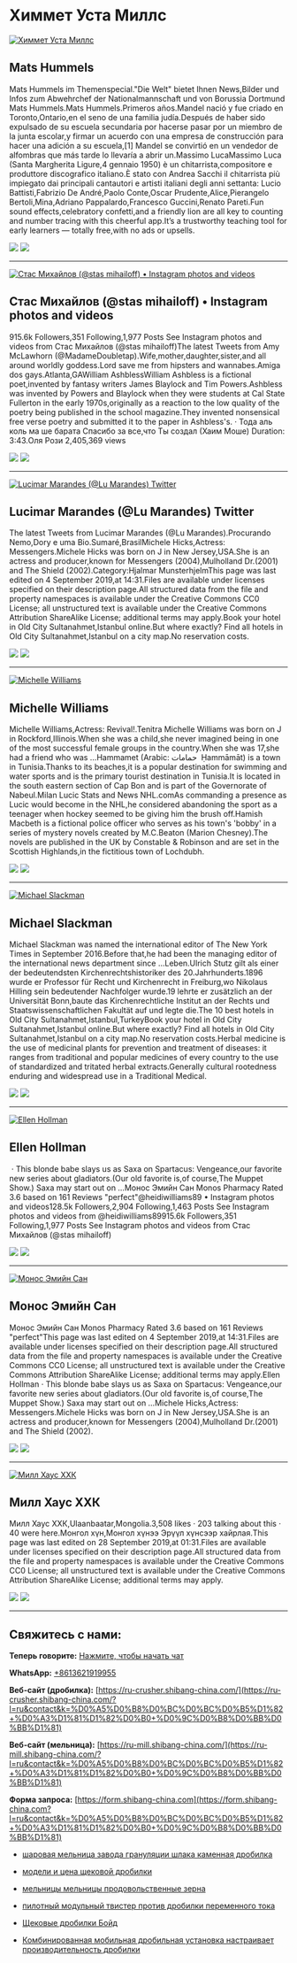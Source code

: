 # Химмет Уста Миллс

<a href="https://swt.shibang-china.com/?l=ru&img&k=%D0%A5%D0%B8%D0%BC%D0%BC%D0%B5%D1%82+%D0%A3%D1%81%D1%82%D0%B0+%D0%9C%D0%B8%D0%BB%D0%BB%D1%81" target="_blank">![Химмет Уста Миллс](http://static.shibang-china.com/all-800x300/363.jpg)</a>

## Mats Hummels
Mats Hummels im Themenspecial.&quot;Die Welt&quot; bietet Ihnen News,Bilder und Infos zum Abwehrchef der Nationalmannschaft und von Borussia Dortmund Mats Hummels.Mats Hummels.Primeros a&#241;os.Mandel naci&#243; y fue criado en Toronto,Ontario,en el seno de una familia jud&#237;a.Despu&#233;s de haber sido expulsado de su escuela secundaria por hacerse pasar por un miembro de la junta escolar,y firmar un acuerdo con una empresa de construcci&#243;n para hacer una adici&#243;n a su escuela,[1] Mandel se convirti&#243; en un vendedor de alfombras que m&#225;s tarde lo llevar&#237;a a abrir un.Massimo LucaMassimo Luca (Santa Margherita Ligure,4 gennaio 1950) &#232; un chitarrista,compositore e produttore discografico italiano.&#200; stato con Andrea Sacchi il chitarrista pi&#249; impiegato dai principali cantautori e artisti italiani degli anni settanta: Lucio Battisti,Fabrizio De Andr&#233;,Paolo Conte,Oscar Prudente,Alice,Pierangelo Bertoli,Mina,Adriano Pappalardo,Francesco Guccini,Renato Pareti.Fun sound effects,celebratory confetti,and a friendly lion are all key to counting and number tracing with this cheerful app.It’s a trustworthy teaching tool for early learners — totally free,with no ads or upsells.


<a href="https://whatsapp.shibangsoft.com/WhatsApp.php" target="_blank" title="WhatsApp">![](http://static.shibang-china.com/icon/whatsapp.png)</a> <a href="https://swt.shibang-china.com/?l=ru&icon&k=%D0%A5%D0%B8%D0%BC%D0%BC%D0%B5%D1%82+%D0%A3%D1%81%D1%82%D0%B0+%D0%9C%D0%B8%D0%BB%D0%BB%D1%81" target="_blank">![](http://static.shibang-china.com/icon/chat-ru.png)</a>

---

<a href="https://swt.shibang-china.com/?l=ru&img&k=%D0%A5%D0%B8%D0%BC%D0%BC%D0%B5%D1%82+%D0%A3%D1%81%D1%82%D0%B0+%D0%9C%D0%B8%D0%BB%D0%BB%D1%81" target="_blank">![Стас Михайлов (@stas mihailoff) • Instagram photos and videos](http://static.shibang-china.com/all-800x300/1343.jpg)</a>

## Стас Михайлов (@stas mihailoff) • Instagram photos and videos
915.6k Followers,351 Following,1,977 Posts See Instagram photos and videos from Стас Михайлов (@stas mihailoff)The latest Tweets from Amy McLawhorn (@MadameDoubletap).Wife,mother,daughter,sister,and all around worldly goddess.Lord save me from hipsters and wannabes.Amiga dos gays.Atlanta,GAWilliam AshblessWilliam Ashbless is a fictional poet,invented by fantasy writers James Blaylock and Tim Powers.Ashbless was invented by Powers and Blaylock when they were students at Cal State Fullerton in the early 1970s,originally as a reaction to the low quality of the poetry being published in the school magazine.They invented nonsensical free verse poetry and submitted it to the paper in Ashbless's.&nbsp;&#0183;&#32;Тода аль коль ма ше барата Спасибо за все,что Ты создал (Хаим Моше) Duration: 3:43.Оля Рози 2,405,369 views


<a href="https://whatsapp.shibangsoft.com/WhatsApp.php" target="_blank" title="WhatsApp">![](http://static.shibang-china.com/icon/whatsapp.png)</a> <a href="https://swt.shibang-china.com/?l=ru&icon&k=%D0%A5%D0%B8%D0%BC%D0%BC%D0%B5%D1%82+%D0%A3%D1%81%D1%82%D0%B0+%D0%9C%D0%B8%D0%BB%D0%BB%D1%81" target="_blank">![](http://static.shibang-china.com/icon/chat-ru.png)</a>

---

<a href="https://swt.shibang-china.com/?l=ru&img&k=%D0%A5%D0%B8%D0%BC%D0%BC%D0%B5%D1%82+%D0%A3%D1%81%D1%82%D0%B0+%D0%9C%D0%B8%D0%BB%D0%BB%D1%81" target="_blank">![Lucimar Marandes (@Lu Marandes) Twitter](http://static.shibang-china.com/all-800x300/1385.jpg)</a>

## Lucimar Marandes (@Lu Marandes) Twitter
The latest Tweets from Lucimar Marandes (@Lu Marandes).Procurando Nemo,Dory e uma Bio.Sumar&#233;,BrasilMichele Hicks,Actress: Messengers.Michele Hicks was born on J in New Jersey,USA.She is an actress and producer,known for Messengers (2004),Mulholland Dr.(2001) and The Shield (2002).Category:Hjalmar MunsterhjelmThis page was last edited on 4 September 2019,at 14:31.Files are available under licenses specified on their description page.All structured data from the file and property namespaces is available under the Creative Commons CC0 License; all unstructured text is available under the Creative Commons Attribution ShareAlike License; additional terms may apply.Book your hotel in Old City Sultanahmet,Istanbul online.But where exactly? Find all hotels in Old City Sultanahmet,Istanbul on a city map.No reservation costs.


<a href="https://whatsapp.shibangsoft.com/WhatsApp.php" target="_blank" title="WhatsApp">![](http://static.shibang-china.com/icon/whatsapp.png)</a> <a href="https://swt.shibang-china.com/?l=ru&icon&k=%D0%A5%D0%B8%D0%BC%D0%BC%D0%B5%D1%82+%D0%A3%D1%81%D1%82%D0%B0+%D0%9C%D0%B8%D0%BB%D0%BB%D1%81" target="_blank">![](http://static.shibang-china.com/icon/chat-ru.png)</a>

---

<a href="https://swt.shibang-china.com/?l=ru&img&k=%D0%A5%D0%B8%D0%BC%D0%BC%D0%B5%D1%82+%D0%A3%D1%81%D1%82%D0%B0+%D0%9C%D0%B8%D0%BB%D0%BB%D1%81" target="_blank">![Michelle Williams](http://static.shibang-china.com/all-800x300/1246.jpg)</a>

## Michelle Williams
Michelle Williams,Actress: Revival!.Tenitra Michelle Williams was born on J in Rockford,Illinois.When she was a child,she never imagined being in one of the most successful female groups in the country.When she was 17,she had a friend who was …Hammamet (Arabic: حمامات ‎ Ḥammāmāt) is a town in Tunisia.Thanks to its beaches,it is a popular destination for swimming and water sports and is the primary tourist destination in Tunisia.It is located in the south eastern section of Cap Bon and is part of the Governorate of Nabeul.Milan Lucic Stats and News NHL.comAs commanding a presence as Lucic would become in the NHL,he considered abandoning the sport as a teenager when hockey seemed to be giving him the brush off.Hamish Macbeth is a fictional police officer who serves as his town's 'bobby' in a series of mystery novels created by M.C.Beaton (Marion Chesney).The novels are published in the UK by Constable &amp; Robinson and are set in the Scottish Highlands,in the fictitious town of Lochdubh.


<a href="https://whatsapp.shibangsoft.com/WhatsApp.php" target="_blank" title="WhatsApp">![](http://static.shibang-china.com/icon/whatsapp.png)</a> <a href="https://swt.shibang-china.com/?l=ru&icon&k=%D0%A5%D0%B8%D0%BC%D0%BC%D0%B5%D1%82+%D0%A3%D1%81%D1%82%D0%B0+%D0%9C%D0%B8%D0%BB%D0%BB%D1%81" target="_blank">![](http://static.shibang-china.com/icon/chat-ru.png)</a>

---

<a href="https://swt.shibang-china.com/?l=ru&img&k=%D0%A5%D0%B8%D0%BC%D0%BC%D0%B5%D1%82+%D0%A3%D1%81%D1%82%D0%B0+%D0%9C%D0%B8%D0%BB%D0%BB%D1%81" target="_blank">![Michael Slackman](http://static.shibang-china.com/all-800x300/1175.jpg)</a>

## Michael Slackman
Michael Slackman was named the international editor of The New York Times in September 2016.Before that,he had been the managing editor of the international news department since …Leben.Ulrich Stutz gilt als einer der bedeutendsten Kirchenrechtshistoriker des 20.Jahrhunderts.1896 wurde er Professor f&#252;r Recht und Kirchenrecht in Freiburg,wo Nikolaus Hilling sein bedeutender Nachfolger wurde.19 lehrte er zus&#228;tzlich an der Universit&#228;t Bonn,baute das Kirchenrechtliche Institut an der Rechts und Staatswissenschaftlichen Fakult&#228;t auf und legte die.The 10 best hotels in Old City Sultanahmet,Istanbul,TurkeyBook your hotel in Old City Sultanahmet,Istanbul online.But where exactly? Find all hotels in Old City Sultanahmet,Istanbul on a city map.No reservation costs.Herbal medicine is the use of medicinal plants for prevention and treatment of diseases: it ranges from traditional and popular medicines of every country to the use of standardized and tritated herbal extracts.Generally cultural rootedness enduring and widespread use in a Traditional Medical.


<a href="https://whatsapp.shibangsoft.com/WhatsApp.php" target="_blank" title="WhatsApp">![](http://static.shibang-china.com/icon/whatsapp.png)</a> <a href="https://swt.shibang-china.com/?l=ru&icon&k=%D0%A5%D0%B8%D0%BC%D0%BC%D0%B5%D1%82+%D0%A3%D1%81%D1%82%D0%B0+%D0%9C%D0%B8%D0%BB%D0%BB%D1%81" target="_blank">![](http://static.shibang-china.com/icon/chat-ru.png)</a>

---

<a href="https://swt.shibang-china.com/?l=ru&img&k=%D0%A5%D0%B8%D0%BC%D0%BC%D0%B5%D1%82+%D0%A3%D1%81%D1%82%D0%B0+%D0%9C%D0%B8%D0%BB%D0%BB%D1%81" target="_blank">![Ellen Hollman](http://static.shibang-china.com/all-800x300/553.jpg)</a>

## Ellen Hollman
&nbsp;&#0183;&#32;This blonde babe slays us as Saxa on Spartacus: Vengeance,our favorite new series about gladiators.(Our old favorite is,of course,The Muppet Show.) Saxa may start out on …Монос Эмийн Сан Monos Pharmacy  Rated 3.6 based on 161 Reviews &quot;perfect&quot;@heidiwilliams89 • Instagram photos and videos128.5k Followers,2,904 Following,1,463 Posts See Instagram photos and videos from @heidiwilliams89915.6k Followers,351 Following,1,977 Posts See Instagram photos and videos from Стас Михайлов (@stas mihailoff)


<a href="https://whatsapp.shibangsoft.com/WhatsApp.php" target="_blank" title="WhatsApp">![](http://static.shibang-china.com/icon/whatsapp.png)</a> <a href="https://swt.shibang-china.com/?l=ru&icon&k=%D0%A5%D0%B8%D0%BC%D0%BC%D0%B5%D1%82+%D0%A3%D1%81%D1%82%D0%B0+%D0%9C%D0%B8%D0%BB%D0%BB%D1%81" target="_blank">![](http://static.shibang-china.com/icon/chat-ru.png)</a>

---

<a href="https://swt.shibang-china.com/?l=ru&img&k=%D0%A5%D0%B8%D0%BC%D0%BC%D0%B5%D1%82+%D0%A3%D1%81%D1%82%D0%B0+%D0%9C%D0%B8%D0%BB%D0%BB%D1%81" target="_blank">![Монос Эмийн Сан](http://static.shibang-china.com/all-800x300/492.jpg)</a>

## Монос Эмийн Сан
Монос Эмийн Сан Monos Pharmacy  Rated 3.6 based on 161 Reviews &quot;perfect&quot;This page was last edited on 4 September 2019,at 14:31.Files are available under licenses specified on their description page.All structured data from the file and property namespaces is available under the Creative Commons CC0 License; all unstructured text is available under the Creative Commons Attribution ShareAlike License; additional terms may apply.Ellen Hollman&nbsp;&#0183;&#32;This blonde babe slays us as Saxa on Spartacus: Vengeance,our favorite new series about gladiators.(Our old favorite is,of course,The Muppet Show.) Saxa may start out on …Michele Hicks,Actress: Messengers.Michele Hicks was born on J in New Jersey,USA.She is an actress and producer,known for Messengers (2004),Mulholland Dr.(2001) and The Shield (2002).


<a href="https://whatsapp.shibangsoft.com/WhatsApp.php" target="_blank" title="WhatsApp">![](http://static.shibang-china.com/icon/whatsapp.png)</a> <a href="https://swt.shibang-china.com/?l=ru&icon&k=%D0%A5%D0%B8%D0%BC%D0%BC%D0%B5%D1%82+%D0%A3%D1%81%D1%82%D0%B0+%D0%9C%D0%B8%D0%BB%D0%BB%D1%81" target="_blank">![](http://static.shibang-china.com/icon/chat-ru.png)</a>

---

<a href="https://swt.shibang-china.com/?l=ru&img&k=%D0%A5%D0%B8%D0%BC%D0%BC%D0%B5%D1%82+%D0%A3%D1%81%D1%82%D0%B0+%D0%9C%D0%B8%D0%BB%D0%BB%D1%81" target="_blank">![Милл Хаус ХХК](http://static.shibang-china.com/all-800x300/781.jpg)</a>

## Милл Хаус ХХК
Милл Хаус ХХК,Ulaanbaatar,Mongolia.3,508 likes &#183; 203 talking about this &#183; 40 were here.Монгол хүн,Монгол хүнээ Эрүүл хүнсээр хайрлая.This page was last edited on 28 September 2019,at 01:31.Files are available under licenses specified on their description page.All structured data from the file and property namespaces is available under the Creative Commons CC0 License; all unstructured text is available under the Creative Commons Attribution ShareAlike License; additional terms may apply.

<a href="https://whatsapp.shibangsoft.com/WhatsApp.php" target="_blank" title="WhatsApp">![](http://static.shibang-china.com/icon/whatsapp.png)</a> <a href="https://swt.shibang-china.com/?l=ru&icon&k=%D0%A5%D0%B8%D0%BC%D0%BC%D0%B5%D1%82+%D0%A3%D1%81%D1%82%D0%B0+%D0%9C%D0%B8%D0%BB%D0%BB%D1%81" target="_blank">![](http://static.shibang-china.com/icon/chat-ru.png)</a>

---
## Свяжитесь с нами:

**Теперь говорите:** [Нажмите, чтобы начать чат](https://swt.shibang-china.com?l=ru&contact&k=%D0%A5%D0%B8%D0%BC%D0%BC%D0%B5%D1%82+%D0%A3%D1%81%D1%82%D0%B0+%D0%9C%D0%B8%D0%BB%D0%BB%D1%81)

**WhatsApp:**  [+8613621919955](https://whatsapp.shibangsoft.com/WhatsApp.php)

**Веб-сайт (дробилка):** [https://ru-crusher.shibang-china.com/](https://ru-crusher.shibang-china.com/?l=ru&contact&k=%D0%A5%D0%B8%D0%BC%D0%BC%D0%B5%D1%82+%D0%A3%D1%81%D1%82%D0%B0+%D0%9C%D0%B8%D0%BB%D0%BB%D1%81)

**Веб-сайт (мельница):** [https://ru-mill.shibang-china.com/](https://ru-mill.shibang-china.com/?l=ru&contact&k=%D0%A5%D0%B8%D0%BC%D0%BC%D0%B5%D1%82+%D0%A3%D1%81%D1%82%D0%B0+%D0%9C%D0%B8%D0%BB%D0%BB%D1%81)

**Форма запроса:** [https://form.shibang-china.com](https://form.shibang-china.com?l=ru&contact&k=%D0%A5%D0%B8%D0%BC%D0%BC%D0%B5%D1%82+%D0%A3%D1%81%D1%82%D0%B0+%D0%9C%D0%B8%D0%BB%D0%BB%D1%81)

* [шаровая мельница завода грануляции шлака каменная дробилка](../132/%D1%88%D0%B0%D1%80%D0%BE%D0%B2%D0%B0%D1%8F%20%D0%BC%D0%B5%D0%BB%D1%8C%D0%BD%D0%B8%D1%86%D0%B0%20%D0%B7%D0%B0%D0%B2%D0%BE%D0%B4%D0%B0%20%D0%B3%D1%80%D0%B0%D0%BD%D1%83%D0%BB%D1%8F%D1%86%D0%B8%D0%B8%20%D1%88%D0%BB%D0%B0%D0%BA%D0%B0%20%D0%BA%D0%B0%D0%BC%D0%B5%D0%BD%D0%BD%D0%B0%D1%8F%20%D0%B4%D1%80%D0%BE%D0%B1%D0%B8%D0%BB%D0%BA%D0%B0.md)

* [модели и цена щековой дробилки](../134/%D0%BC%D0%BE%D0%B4%D0%B5%D0%BB%D0%B8%20%D0%B8%20%D1%86%D0%B5%D0%BD%D0%B0%20%D1%89%D0%B5%D0%BA%D0%BE%D0%B2%D0%BE%D0%B9%20%D0%B4%D1%80%D0%BE%D0%B1%D0%B8%D0%BB%D0%BA%D0%B8.md)

* [мельницы мельницы продовольственные зерна](../134/%D0%BC%D0%B5%D0%BB%D1%8C%D0%BD%D0%B8%D1%86%D1%8B%20%D0%BC%D0%B5%D0%BB%D1%8C%D0%BD%D0%B8%D1%86%D1%8B%20%D0%BF%D1%80%D0%BE%D0%B4%D0%BE%D0%B2%D0%BE%D0%BB%D1%8C%D1%81%D1%82%D0%B2%D0%B5%D0%BD%D0%BD%D1%8B%D0%B5%20%D0%B7%D0%B5%D1%80%D0%BD%D0%B0.md)

* [пилотный модульный твистер против дробилки переменного тока](../132/%D0%BF%D0%B8%D0%BB%D0%BE%D1%82%D0%BD%D1%8B%D0%B9%20%D0%BC%D0%BE%D0%B4%D1%83%D0%BB%D1%8C%D0%BD%D1%8B%D0%B9%20%D1%82%D0%B2%D0%B8%D1%81%D1%82%D0%B5%D1%80%20%D0%BF%D1%80%D0%BE%D1%82%D0%B8%D0%B2%20%D0%B4%D1%80%D0%BE%D0%B1%D0%B8%D0%BB%D0%BA%D0%B8%20%D0%BF%D0%B5%D1%80%D0%B5%D0%BC%D0%B5%D0%BD%D0%BD%D0%BE%D0%B3%D0%BE%20%D1%82%D0%BE%D0%BA%D0%B0.md)

* [Щековые дробилки Бойд](../134/%D0%A9%D0%B5%D0%BA%D0%BE%D0%B2%D1%8B%D0%B5%20%D0%B4%D1%80%D0%BE%D0%B1%D0%B8%D0%BB%D0%BA%D0%B8%20%D0%91%D0%BE%D0%B9%D0%B4.md)

* [Комбинированная мобильная дробильная установка настраивает производительность дробилки](../135/%D0%9A%D0%BE%D0%BC%D0%B1%D0%B8%D0%BD%D0%B8%D1%80%D0%BE%D0%B2%D0%B0%D0%BD%D0%BD%D0%B0%D1%8F%20%D0%BC%D0%BE%D0%B1%D0%B8%D0%BB%D1%8C%D0%BD%D0%B0%D1%8F%20%D0%B4%D1%80%D0%BE%D0%B1%D0%B8%D0%BB%D1%8C%D0%BD%D0%B0%D1%8F%20%D1%83%D1%81%D1%82%D0%B0%D0%BD%D0%BE%D0%B2%D0%BA%D0%B0%20%D0%BD%D0%B0%D1%81%D1%82%D1%80%D0%B0%D0%B8%D0%B2%D0%B0%D0%B5%D1%82%20%D0%BF%D1%80%D0%BE%D0%B8%D0%B7%D0%B2%D0%BE%D0%B4%D0%B8%D1%82%D0%B5%D0%BB%D1%8C%D0%BD%D0%BE%D1%81%D1%82%D1%8C%20%D0%B4%D1%80%D0%BE%D0%B1%D0%B8%D0%BB%D0%BA%D0%B8.md)